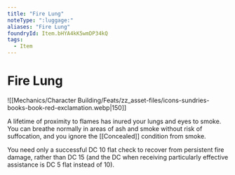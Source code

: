 ```yaml
---
title: "Fire Lung"
noteType: ":luggage:"
aliases: "Fire Lung"
foundryId: Item.bHYA4kK5wmDP34kQ
tags:
  - Item
---
```


# Fire Lung
![[Mechanics/Character Building/Feats/zz_asset-files/icons-sundries-books-book-red-exclamation.webp|150]]

A lifetime of proximity to flames has inured your lungs and eyes to smoke. You can breathe normally in areas of ash and smoke without risk of suffocation, and you ignore the [[Concealed]] condition from smoke.

You need only a successful DC 10 flat check to recover from persistent fire damage, rather than DC 15 (and the DC when receiving particularly effective assistance is DC 5 flat instead of 10).

